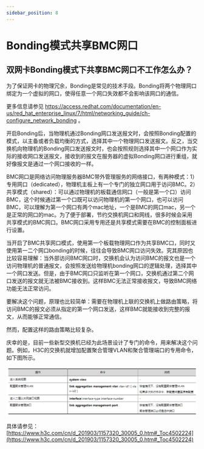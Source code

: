 ```yaml
---
sidebar_position: 8
---
```


# Bonding模式共享BMC网口

## 双网卡Bonding模式下共享BMC网口不工作怎么办？

为了保证网卡的物理冗余，Bonding是常见的技术手段。Bonding将两个物理网口绑定为一个虚拟的网口，使得任意一个网口失效都不会影响该网口的通信。

更多信息请参见 https://access.redhat.com/documentation/en-us/red_hat_enterprise_linux/7/html/networking_guide/ch-configure_network_bonding 。

开启Bonding后，当物理机通过Bonding网口发送报文时，会按照Bonding配置的模式，以主备或者负载均衡的方式，选择其中一个物理网口发送报文。反之，当交换机向物理机的Bonding网口发送报文时，也会按照规则选择其中一个网口作为实际的接收网口发送报文，接收到的报文在服务器的虚拟Bonding网口进行重组，就好像报文是通过一个网口接收的一样。

BMC网口是网络访问物理服务器BMC带外管理服务的网络接口，有两种模式：1）专用网口（dedicated），物理机主板上有一个专门的独立网口用于访问BMC。2）共享模式（shared）：可以通过物理机的板载通信网口（一般是第一个口）访问BMC，这个时候通过第一个口既可以访问物理机的第一个网口，也可以访问BMC，可以理解为第一个网口有两个mac地址，一个是BMC的网口mac，另一个是正常的网口的mac。为了便于部署，节约交换机网口和网线，很多时候会采用共享模式的BMC网口。BMC网口采用专用还是共享模式需要在BMC的控制面板进行设置。

当开启了BMC共享网口模式，使用第一个板载物理网口作为共享BMC口，同时又使用第一二个网口bonding的时候，往往会导致BMC网口访问失效。究其原因也比较容易理解：当外部访问BMC网口时，交换机会认为访问BMC的报文也是一个访问物理机的普通报文，会按照发送给物理机bonding网口的逻辑处理，选择其中一个网口发送。但是，由于BMC网口只监听在第一个网口，交换机通过第二个网口发送的报文就无法被BMC接收到。这样BMC无法正常接收报文，导致BMC网络功能无法正常访问。

要解决这个问题，原理也比较简单：需要在物理机上联的交换机上做路由策略，将访问BMC的报文必须从指定的第一个网口发送，这样BMC就能接收到完整的报文，从而能够正常通信。

然而，配置这样的路由策略比较复杂。

庆幸的是，目前一些新型交换机已经为此场景设计了专门的命令，用来解决这个问题。例如，H3C的交换机就增加配置聚合管理VLAN和聚合管理端口的专用命令，如下图所示。

![](./images/link-aggregation-management.png)

具体请参见：[https://www.h3c.com/cn/d_201903/1157320_30005_0.htm#_Toc4502224](https://www.h3c.com/cn/d_201903/1157320_30005_0.htm#_Toc4502224)
